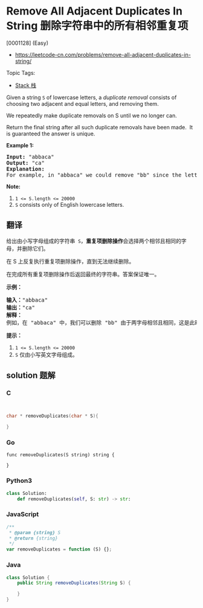 # Remove All Adjacent Duplicates In String 删除字符串中的所有相邻重复项

[0001128] (Easy)

- https://leetcode-cn.com/problems/remove-all-adjacent-duplicates-in-string/

Topic Tags:

- [Stack 栈](https://leetcode-cn.com/tag/stack/)

Given a string `S` of lowercase letters, a _duplicate removal_ consists of choosing two adjacent and equal letters, and removing them.

We repeatedly make duplicate removals on S until we no longer can.

Return the final string after all such duplicate removals have been made.  It is guaranteed the answer is unique.

**Example 1:**

<pre><strong>Input: </strong><span id="example-input-1-1">"abbaca"</span>
<strong>Output: </strong><span id="example-output-1">"ca"</span>
<strong>Explanation: </strong>
For example, in "abbaca" we could remove "bb" since the letters are adjacent and equal, and this is the only possible move.&nbsp; The result of this move is that the string is "aaca", of which only "aa" is possible, so the final string is "ca".
</pre>

**Note:**

1.  `1 <= S.length <= 20000`
2.  `S` consists only of English lowercase letters.

## 翻译

给出由小写字母组成的字符串  `S`，**重复项删除操作**会选择两个相邻且相同的字母，并删除它们。

在 S 上反复执行重复项删除操作，直到无法继续删除。

在完成所有重复项删除操作后返回最终的字符串。答案保证唯一。

**示例：**

<pre><strong>输入：</strong>"abbaca"
<strong>输出：</strong>"ca"
<strong>解释：</strong>
例如，在 "abbaca" 中，我们可以删除 "bb" 由于两字母相邻且相同，这是此时唯一可以执行删除操作的重复项。之后我们得到字符串 "aaca"，其中又只有 "aa" 可以执行重复项删除操作，所以最后的字符串为 "ca"。
</pre>

**提示：**

1.  `1 <= S.length <= 20000`
2.  `S` 仅由小写英文字母组成。

## solution 题解

### C

```c


char * removeDuplicates(char * S){

}


```

### Go

```golang
func removeDuplicates(S string) string {

}
```

### Python3

```python
class Solution:
    def removeDuplicates(self, S: str) -> str:

```

### JavaScript

```javascript
/**
 * @param {string} S
 * @return {string}
 */
var removeDuplicates = function (S) {};
```

### Java

```java
class Solution {
    public String removeDuplicates(String S) {

    }
}
```
